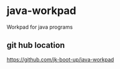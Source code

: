 # java-workpad

Workpad for java programs

## git hub location

https://github.com/jk-boot-up/java-workpad
